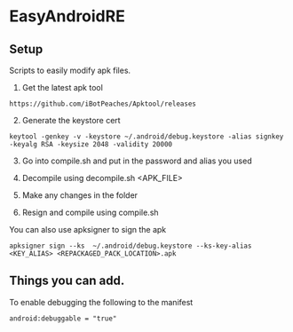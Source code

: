 # EasyAndroidRE

## Setup
Scripts to easily modify apk files.

1. Get the latest apk tool
```
https://github.com/iBotPeaches/Apktool/releases
```

2. Generate the keystore cert
```
keytool -genkey -v -keystore ~/.android/debug.keystore -alias signkey -keyalg RSA -keysize 2048 -validity 20000
```

3. Go into compile.sh and put in the password and alias you used

4. Decompile using decompile.sh <APK_FILE>

5. Make any changes in the folder

6. Resign and compile using compile.sh

You can also use apksigner to sign the apk
```
apksigner sign --ks  ~/.android/debug.keystore --ks-key-alias <KEY_ALIAS> <REPACKAGED_PACK_LOCATION>.apk
```

## Things you can add.
To enable debugging the following to the manifest <application>
```
android:debuggable = "true"
```

